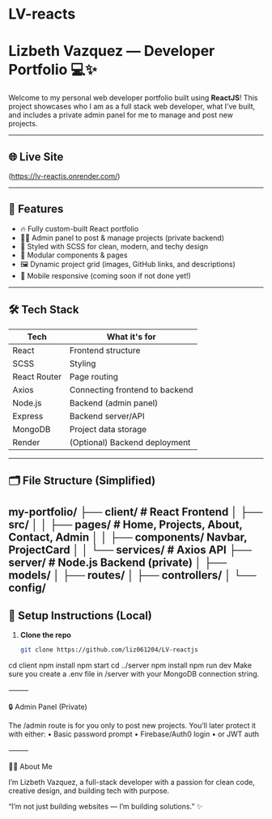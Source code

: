 # LV-reacts 
# Lizbeth Vazquez — Developer Portfolio 💻✨

Welcome to my personal web developer portfolio built using **ReactJS**! This project showcases who I am as a full stack web developer, what I’ve built, and includes a private admin panel for me to manage and post new projects.

---

## 🌐 Live Site

(https://lv-reactjs.onrender.com/)

---

## 📸 Features

- 🔥 Fully custom-built React portfolio
- 🧑‍💻 Admin panel to post & manage projects (private backend)
- 🎨 Styled with SCSS for clean, modern, and techy design
- 🧩 Modular components & pages
- 🖼️ Dynamic project grid (images, GitHub links, and descriptions)
- 📱 Mobile responsive (coming soon if not done yet!)

---

## 🛠 Tech Stack

| Tech           | What it's for                  |
|----------------|--------------------------------|
| React          | Frontend structure             |
| SCSS           | Styling                        |
| React Router   | Page routing                   |
| Axios          | Connecting frontend to backend |
| Node.js        | Backend (admin panel)          |
| Express        | Backend server/API             |
| MongoDB        | Project data storage           |
| Render         | (Optional) Backend deployment  |

---

## 🗂 File Structure (Simplified)
my-portfolio/
├── client/           # React Frontend
│   ├── src/
│   │   ├── pages/    # Home, Projects, About, Contact, Admin
│   │   ├── components/ Navbar, ProjectCard
│   │   └── services/ # Axios API
├── server/           # Node.js Backend (private)
│   ├── models/
│   ├── routes/
│   ├── controllers/
│   └── config/
---

## 🚀 Setup Instructions (Local)

1. **Clone the repo**  
   ```bash
   git clone https://github.com/liz061204/LV-reactjs
cd client
npm install
npm start
cd ../server
npm install
npm run dev
Make sure you create a .env file in /server with your MongoDB connection string.

⸻

🔒 Admin Panel (Private)

The /admin route is for you only to post new projects. You’ll later protect it with either:
	•	Basic password prompt
	•	Firebase/Auth0 login
	•	or JWT auth

⸻

🙋‍♀️ About Me

I’m Lizbeth Vazquez, a full-stack developer with a passion for clean code, creative design, and building tech with purpose.

“I’m not just building websites — I’m building solutions.” ✨
